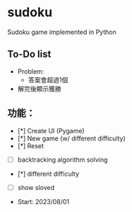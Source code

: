 # sudoku
Sudoku game implemented in Python

## To-Do list
* Problem: 
    * 答案會超過1個
* 解完後顯示獲勝

## 功能：
- [*] Create UI (Pygame)
- [*] New game (w/ different difficulty)
- [*] Reset
- [ ] backtracking algorithm solving
- [*] different difficulty
- [ ] show sloved
      


* Start: 2023/08/01
